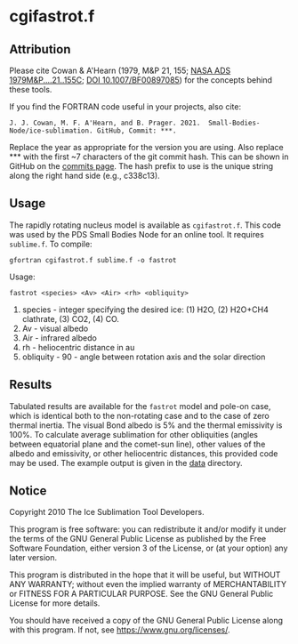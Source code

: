 # cgifastrot.f


## Attribution

Please cite Cowan & A'Hearn (1979, M&P 21, 155; [NASA ADS 1979M&P....21..155C](https://ui.adsabs.harvard.edu/abs/1979M%26P....21..155C); [DOI 10.1007/BF00897085](https://dx.doi.org/10.1007/BF00897085)) for the concepts behind these tools.

If you find the FORTRAN code useful in your projects, also cite:

    J. J. Cowan, M. F. A'Hearn, and B. Prager. 2021.  Small-Bodies-Node/ice-sublimation. GitHub, Commit: ***.

Replace the year as appropriate for the version you are using.  Also replace *** with the first ~7 characters of the git commit hash.  This can be shown in GitHub on the [commits page](https://github.com/Small-Bodies-Node/ice-sublimation/commits/main).  The hash prefix to use is the unique string along the right hand side (e.g., c338c13).

## Usage

The rapidly rotating nucleus model is available as `cgifastrot.f`.  This code was used by the PDS Small Bodies Node for an online tool.  It requires `sublime.f`.  To compile:
```
gfortran cgifastrot.f sublime.f -o fastrot
```

Usage:
```
fastrot <species> <Av> <Air> <rh> <obliquity>
```
1. species - integer specifying the desired ice: (1) H2O, (2) H2O+CH4 clathrate, (3) CO2, (4) CO.
2. Av - visual albedo
3. Air - infrared albedo
4. rh - heliocentric distance in au
5. obliquity - 90 - angle between rotation axis and the solar direction

## Results

Tabulated results are available for the `fastrot` model and pole-on case, which is identical both to the non-rotating case and to the case of zero thermal inertia. The visual Bond albedo is 5% and the thermal emissivity is 100%. To calculate average sublimation for other obliquities (angles between equatorial plane and the comet-sun line), other values of the albedo and emissivity, or other heliocentric distances, this provided code may be used. The example output is given in the [data](data/) directory.

## Notice

Copyright 2010 The Ice Sublimation Tool Developers.

This program is free software: you can redistribute it and/or modify it under the terms of the GNU General Public License as published by the Free Software Foundation, either version 3 of the License, or (at your option) any later version.

This program is distributed in the hope that it will be useful, but WITHOUT ANY WARRANTY; without even the implied warranty of MERCHANTABILITY or FITNESS FOR A PARTICULAR PURPOSE. See the GNU General Public License for more details.

You should have received a copy of the GNU General Public License along with this program. If not, see https://www.gnu.org/licenses/.
